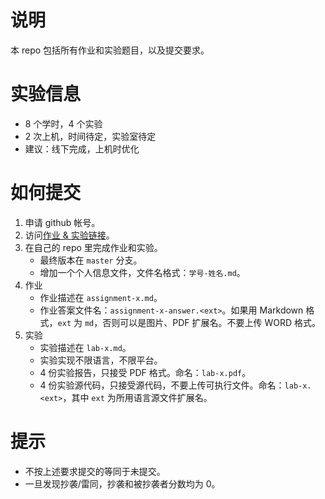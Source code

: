 # 说明

本 repo 包括所有作业和实验题目，以及提交要求。

# 实验信息

* 8 个学时，4 个实验
* 2 次上机，时间待定，实验室待定
* 建议：线下完成，上机时优化

# 如何提交

1. 申请 github 帐号。
2. 访问[作业 & 实验链接](https://classroom.github.com/assignment-invitations/7a168a9baa44fcfb9e1ed141a9f00208)。
3. 在自己的 repo 里完成作业和实验。
   * 最终版本在 `master` 分支。
   * 增加一个个人信息文件，文件名格式：`学号-姓名.md`。
4. 作业
   * 作业描述在 `assignment-x.md`。
   * 作业答案文件名：`assignment-x-answer.<ext>`。如果用 Markdown 格式，`ext` 为 `md`，否则可以是图片、PDF 扩展名。不要上传 WORD 格式。
5. 实验
   * 实验描述在 `lab-x.md`。
   * 实验实现不限语言，不限平台。
   * 4 份实验报告，只接受 PDF 格式。命名：`lab-x.pdf`。
   * 4 份实验源代码，只接受源代码，不要上传可执行文件。命名：`lab-x.<ext>`，其中 `ext` 为所用语言源文件扩展名。

# 提示

* 不按上述要求提交的等同于未提交。
* 一旦发现抄袭/雷同，抄袭和被抄袭者分数均为 0。
